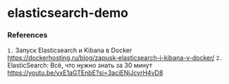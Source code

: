 # elasticsearch-demo



### References 
`1.` Запуск Elasticsearch и Kibana в Docker https://dockerhosting.ru/blog/zapusk-elasticsearch-i-kibana-v-docker/
`2.` ElasticSearch: Всё, что нужно знать за 30 минут https://youtu.be/vxE1aGTEnbE?si=3aciENjJcyrH4vD8

